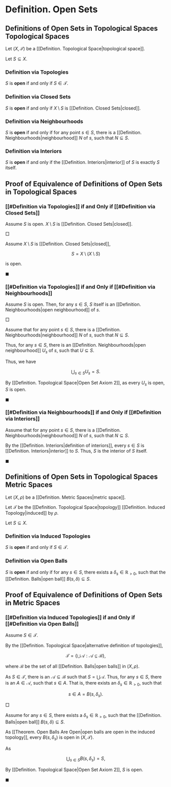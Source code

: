 # Definition. Open Sets

## Definitions of Open Sets in Topological Spaces Topological Spaces

Let $(X, \mathcal T)$ be a [[Definition. Topological Space|topological space]].

Let $S \subseteq X$.

### Definition via Topologies

$S$ is **open** if and only if $S \in \mathcal T$.

### Definition via Closed Sets

$S$ is **open** if and only if $X \setminus S$ is [[Definition. Closed Sets|closed]].

### Definition via Neighbourhoods

$S$ is **open** if and only if for any point $s \in S$, there is a [[Definition. Neighbourhoods|neighbourhood]] $N$ of $s$, such that $N \subseteq S$.

### Definition via Interiors

$S$ is **open** if and only if the [[Definition. Interiors|interior]] of $S$ is exactly $S$ itself.

## Proof of Equivalence of Definitions of Open Sets in Topological Spaces

### [[#Definition via Topologies]] if and Only if [[#Definition via Closed Sets]]

Assume $S$ is open. $X \setminus S$ is [[Definition. Closed Sets|closed]].

$\Box$

Assume $X \setminus S$ is [[Definition. Closed Sets|closed]],

$$
S = X \setminus (X \setminus S)
$$

is open.

$\blacksquare$

### [[#Definition via Topologies]] if and Only if [[#Definition via Neighbourhoods]]

Assume $S$ is open. Then, for any $s \in S$, $S$ itself is an [[Definition. Neighbourhoods|open neighbourhood]] of $s$.

$\Box$

Assume that for any point $s \in S$, there is a [[Definition. Neighbourhoods|neighbourhood]] $N$ of $s$, such that $N \subseteq S$.

Thus, for any $s \in S$, there is an [[Definition. Neighbourhoods|open neighbourhood]] $U_s$ of $s$, such that $U \subseteq S$.

Thus, we have

$$
\bigcup_{s \in S} U_s = S.
$$

By [[Definition. Topological Space|Open Set Axiom 2]], as every $U_s$ is open, $S$ is open.

$\blacksquare$

### [[#Definition via Neighbourhoods]] if and Only if [[#Definition via Interiors]]

Assume that for any point $s \in S$, there is a [[Definition. Neighbourhoods|neighbourhood]] $N$ of $s$, such that $N \subseteq S$.

By the [[Definition. Interiors|definition of interiors]], every $s \in S$ is [[Definition. Interiors|interior]] to $S$. Thus, $S$ is the interior of $S$ itself.

$\blacksquare$

## Definitions of Open Sets in Topological Spaces Metric Spaces

Let $(X, \rho)$ be a [[Definition. Metric Spaces|metric space]].

Let $\mathcal T$ be the [[Definition. Topological Space|topology]] [[Definition. Induced Topology|induced]] by $\rho$.

Let $S \subseteq X$.

### Definition via Induced Topologies

$S$ is **open** if and only if $S \in \mathcal T$.


### Definition via Open Balls

$S$ is **open** if and only if for any $s \in S$, there exists a $\delta_s \in \mathbb R_{> 0}$, such that the [[Definition. Balls|open ball]] $B(s, \delta) \subseteq S$.

## Proof of Equivalence of Definitions of Open Sets in Metric Spaces

### [[#Definition via Induced Topologies]] if and Only if [[#Definition via Open Balls]]

Assume $S \in \mathcal T$.

By the [[Definition. Topological Space|alternative definition of topologies]],

$$
\mathcal T = \left\{ \bigcup \mathcal A : \mathcal A \subseteq \mathcal B \right\},
$$

where $\mathcal B$ be the set of all [[Definition. Balls|open balls]] in $(X, \rho)$.

As $S \in \mathcal T$, there is an $\mathcal A \subseteq \mathcal B$ such that $S = \bigcup \mathcal A$. Thus, for any $s \in S$, there is an $A \in \mathcal A$, such that $s \in A$. That is, there exists an $\delta_s \in \mathbb R_{> 0}$, such that

$$
s \in A = B(s, \delta_s).
$$

$\Box$

Assume for any $s \in S$, there exists a $\delta_s \in \mathbb R_{> 0}$, such that the [[Definition. Balls|open ball]] $B(s, \delta) \subseteq S$.

As [[Theorem. Open Balls Are Open|open balls are open in the induced topology]], every $B(s, \delta_s)$ is open in $(X, \mathcal T)$.

As

$$
\bigcup_{s \in S} B(s, \delta_s) = S,
$$

By [[Definition. Topological Space|Open Set Axiom 2]], $S$ is open.

$\blacksquare$
